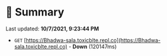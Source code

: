 # 📖 Summary
Last updated: **10/7/2021, 9:23:44 PM**

- `GET` [https://Bhadwa-sala.toxicblte.repl.co](https://Bhadwa-sala.toxicblte.repl.co) - **Down** (120147ms)

